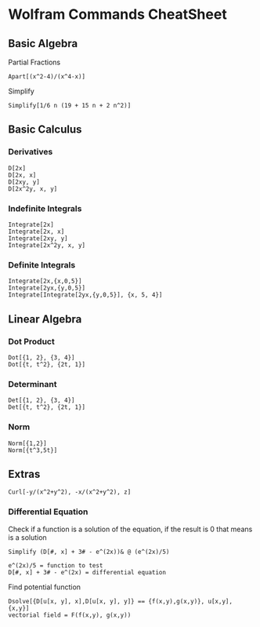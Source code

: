 # Wolfram Commands CheatSheet

## Basic Algebra

Partial Fractions
```
Apart[(x^2-4)/(x^4-x)]
```

Simplify
```
Simplify[1/6 n (19 + 15 n + 2 n^2)]
```

## Basic Calculus

### Derivatives

```
D[2x]
D[2x, x]
D[2xy, y]
D[2x^2y, x, y]
```

### Indefinite Integrals

```
Integrate[2x]
Integrate[2x, x]
Integrate[2xy, y]
Integrate[2x^2y, x, y]
```

### Definite Integrals
```
Integrate[2x,{x,0,5}]
Integrate[2yx,{y,0,5}]
Integrate[Integrate[2yx,{y,0,5}], {x, 5, 4}]
```

## Linear Algebra

### Dot Product

```
Dot[{1, 2}, {3, 4}]
Dot[{t, t^2}, {2t, 1}]
```

### Determinant

```
Det[{1, 2}, {3, 4}]
Det[{t, t^2}, {2t, 1}]
```

### Norm

```
Norm[{1,2}]
Norm[{t^3,5t}]
```

## Extras
```
Curl[-y/(x^2+y^2), -x/(x^2+y^2), z]
```

### Differential Equation

Check if a function is a solution of the equation, if the result is 0 that means is a solution
```
Simplify (D[#, x] + 3# - e^(2x))& @ (e^(2x)/5)

e^(2x)/5 = function to test
D[#, x] + 3# - e^(2x) = differential equation

```

Find potential function
```
Dsolve[{D[u[x, y], x],D[u[x, y], y]} == {f(x,y),g(x,y)}, u[x,y], {x,y}]
vectorial field = F(f(x,y), g(x,y))
```